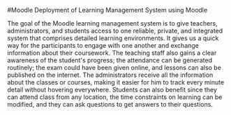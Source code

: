 #Moodle 
Deployment of Learning Management System using Moodle

The goal of the Moodle learning management system is to give teachers, administrators, and students access to one reliable, private, and integrated system that comprises detailed learning environments. It gives us a quick way for the participants to engage with one another and exchange information about their coursework.
The teaching staff also gains a clear awareness of the student's progress; the attendance can be generated routinely; the exam could have been given online, and lessons can also be published on the internet. The administrators receive all the information about the classes or courses, making it easier for him to track every minute detail without hovering everywhere. Students can also benefit since they can attend class from any location, the time constraints on learning can be modified, and they can ask questions to get answers to their questions.

